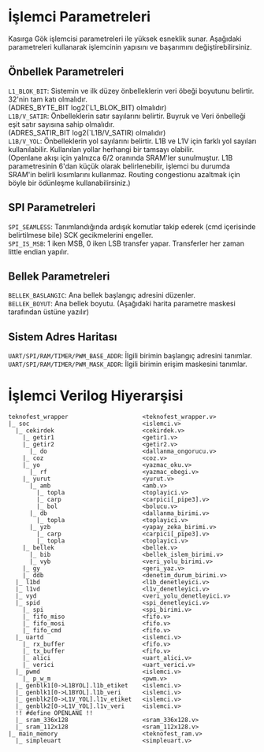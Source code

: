 # İşlemci Parametreleri

Kasırga Gök işlemcisi parametreleri ile yüksek esneklik sunar. Aşağıdaki parametreleri kullanarak işlemcinin yapısını ve başarımını değiştirebilirsiniz.

## Önbellek Parametreleri

`L1_BLOK_BIT`: Sistemin ve ilk düzey önbelleklerin veri öbeği boyutunu belirtir. 32'nin tam katı olmalıdır.\
(ADRES_BYTE_BIT log2(\`L1_BLOK_BIT) olmalıdır)\
`L1B/V_SATIR`: Önbelleklerin satır sayılarını belirtir. Buyruk ve Veri önbelleği eşit satır sayısına sahip olmalıdır.\
(ADRES_SATIR_BIT log2(\`L1B/V_SATIR) olmalıdır)\
`L1B/V_YOL`: Önbelleklerin yol sayılarını belirtir. L1B ve L1V için farklı yol sayıları kullanılabilir. Kullanılan yollar herhangi bir tamsayı olabilir.\
(Openlane akışı için yalnızca 6/2 oranında SRAM'ler sunulmuştur. L1B parametresinin 6'dan küçük olarak belirlenebilir, işlemci bu durumda SRAM'in belirli kısımlarını kullanmaz. Routing congestionu azaltmak için böyle bir ödünleşme kullanabilirsiniz.)


## SPI Parametreleri

`SPI_SEAMLESS`: Tanımlandığında ardışık komutlar takip ederek (cmd içerisinde belirtilmese bile) SCK gecikmelerini engeller.\
`SPI_IS_MSB`: 1 iken MSB, 0 iken LSB transfer yapar. Transferler her zaman little endian yapılır.

## Bellek Parametreleri

`BELLEK_BASLANGIC`: Ana bellek başlangıç adresini düzenler.\
`BELLEK_BOYUT`: Ana bellek boyutu. (Aşağıdaki harita parametre maskesi tarafından üstüne yazılır)

## Sistem Adres Haritası

`UART/SPI/RAM/TIMER/PWM_BASE_ADDR`: İlgili birimin başlangıç adresini tanımlar.\
`UART/SPI/RAM/TIMER/PWM_MASK_ADDR`: İlgili birimin erişim maskesini tanımlar.

# İşlemci Verilog Hiyerarşisi

```
teknofest_wrapper                     <teknofest_wrapper.v>
|_ soc                                <islemci.v>
  |_ cekirdek                         <cekirdek.v>
    |_ getir1                         <getir1.v>
    |_ getir2                         <getir2.v>
      |_ do                           <dallanma_ongorucu.v>
    |_ coz                            <coz.v>
    |_ yo                             <yazmac_oku.v>
      |_ rf                           <yazmac_obegi.v>
    |_ yurut                          <yurut.v>
      |_ amb                          <amb.v>
        |_ topla                      <toplayici.v>
        |_ carp                       <carpici[_pipe3].v>
        |_ bol                        <bolucu.v>
      |_ db                           <dallanma_birimi.v>
        |_ topla                      <toplayici.v>
      |_ yzb                          <yapay_zeka_birimi.v>
        |_ carp                       <carpici[_pipe3].v>
        |_ topla                      <toplayici.v>
    |_ bellek                         <bellek.v>
      |_ bib                          <bellek_islem_birimi.v>
      |_ vyb                          <veri_yolu_birimi.v>
    |_ gy                             <geri_yaz.v>
    |_ ddb                            <denetim_durum_birimi.v>
  |_ l1bd                             <l1b_denetleyici.v>
  |_ l1vd                             <l1v_denetleyici.v>
  |_ vyd                              <veri_yolu_denetleyici.v>
  |_ spid                             <spi_denetleyici.v>
    |_ spi                            <spi_birimi.v>
    |_ fifo_miso                      <fifo.v>
    |_ fifo_mosi                      <fifo.v>
    |_ fifo_cmd                       <fifo.v>
  |_ uartd                            <islemci.v>
    |_ rx_buffer                      <fifo.v>
    |_ tx_buffer                      <fifo.v>
    |_ alici                          <uart_alici.v>
    |_ verici                         <uart_verici.v>
  |_ pwmd                             <islemci.v>
    |_ p_w_m                          <pwm.v>
  |_ genblk1[0->L1BYOL].l1b_etiket    <islemci.v>
  |_ genblk1[0->L1BYOL].l1b_veri      <islemci.v>
  |_ genblk2[0->L1V_YOL].l1v_etiket   <islemci.v>
  |_ genblk2[0->L1V_YOL].l1v_veri     <islemci.v>
  !! #define OPENLANE !!
  |_ sram_336x128                     <sram_336x128.v> 
  |_ sram_112x128                     <sram_112x128.v>
|_ main_memory                        <teknofest_ram.v>
  |_ simpleuart                       <simpleuart.v>
  
```
